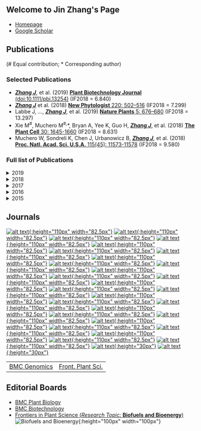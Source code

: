 ## Welcome to Jin Zhang's Page

+ [Homepage](https://www.ornl.gov/staff-profile/jin-zhang)
+ [Google Scholar](https://scholar.google.com/citations?hl=en&user=U-I2QKsAAAAJ&view_op=list_works&sortby=pubdate)

## Publications
(\# Equal contribution; \* Corresponding author)

### Selected Publications
+ ***<u>Zhang J</u>***, et al. (2019) [**Plant Biotechnology Journal** (doi:10.1111/pbi.13254)](https://onlinelibrary.wiley.com/doi/full/10.1111/pbi.13254) (IF2018 = 6.840) 
+ ***<u>Zhang J</u>*** et al.  (2018) [**New Phytologist** 220: 502–516](https://nph.onlinelibrary.wiley.com/doi/full/10.1111/nph.15297) (IF2018 = 7.299)
+ Labbe J, ..., ***<u>Zhang J</u>***, et al. (2019) [**Nature Plants** 5: 676–680](https://www.nature.com/articles/s41477-019-0469-x) (IF2018 = 13.297) 
+ Xie M<sup>#</sup>, Muchero M<sup>#,</sup>\*, Bryan A, Yee K, Guo H, ***<u>Zhang J</u>***, et al. (2018) [**The Plant Cell** 30: 1645-1660](http://www.plantcell.org/content/30/7/1645) (IF2018 = 8.631)
+ Muchero W, Sondreli K, Chen J, Urbanowicz B, ***<u>Zhang J</u>***, et al. (2018) [**Proc. Natl. Acad. Sci. U.S.A.** 115(45): 11573-11578](https://www.pnas.org/content/115/45/11573) (IF2018 = 9.580)

### Full list of Publications
<details>
  <summary> 2019 </summary>

<ul>
<li><strong><u><i>Zhang J</i></u></strong>, et al. (2019) Overexpression of a *Prefoldin β* subunit gene reduces biomass recalcitrance in the bioenergy crop <i>Populus</i>. <a href="https://onlinelibrary.wiley.com/doi/full/10.1111/pbi.13254"><b>Plant Biotechnology Journal</b> (doi:10.1111/pbi.13254)</a> (IF2018 = 6.840)</li>
<li>Labbe J, ..., <strong><u><i>Zhang J</i></u></strong>, et al. (2019) Mediation of plant-mycorrhizal interaction by a lectin receptor-like kinase. <a href="https://www.nature.com/articles/s41477-019-0469-x"><b>Nature Plants</b> 5: 676–680</a> (IF2018 = 13.297) </li>
<li><strong><u><i>Zhang J</i></u></strong>, et al. (2019) Molecular response of poplar to single and combined ozone and drought. <a href="https://www.sciencedirect.com/science/article/pii/S0048969718345510"><b>Science of the Total Environment</b> 655: 1364-1375</a>. (IF2018 = 5.589) </li>
<li><strong><u><i>Zhang J</i></u></strong>, et al. (2019) Overexpression of a serine hydroxymethyltransferase increases biomass production and reduces recalcitrance in the bioenergy crop <i>Populus</i>. <a href="https://pubs.rsc.org/en/content/articlelanding/2019/se/c8se00471d#!divAbstract"><b>Sustainable Energy & Fuels</b> 3(1): 195-207</a> (IF2018 = 4.912) </li>
<li><strong><u><i>Zhang J</i></u></strong>, et al. (2019) Agronomic performance in field of 27 *Populus* clones following two 3-year coppice rotations. <b>Global Change Biology Bioenergy</b> (in revision) (IF2018 = 4.849) </li>
<li>Jia H<sup>#</sup>, <strong><u><i>Zhang J</i></u></strong><sup>#,</sup>*, Li J<sup>#</sup>, et al. (2019) Genome-wide transcriptomic analysis of a desert willow, *Salix psammophila*, reveals the function of hub genes <i>SpMDP1</i> and <i>SpWRKY33</i> in drought tolerance. <a href="https://bmcplantbiol.biomedcentral.com/articles/10.1186/s12870-019-1900-1"><b>BMC Plant Biology</b> 19: 356</a> (Co-first author, Corresponding author) (IF2018 = 3.670) </li>
<li>Liu B, Hu J, <strong><u><i>Zhang J</i></u></strong>* (2019) Evolutionary divergence of duplicated <i>Hsf</i> genes in <i>Populus</i>. <a href="https://www.mdpi.com/2073-4409/8/5/438"><b>Cells</b> 8(5), 438</a> (Corresponding author) (IF2018 = 5.656) </li>
<li>Li W, Wan X, Yu J, Wang K, <strong><u><i>Zhang J</i></u></strong>* (2019) Genome-wide identification, classification and expression analysis of the <i>Hsf</i> gene family in Carnation (<i>Dianthus caryophyllus</i>) <b>International Journal of Molecular Sciences</b> (In Press) (IF2018 = 4.183) </li>
<li>Jia H<sup>#</sup>, Li J<sup>#</sup>, <strong><u><i>Zhang J</i></u></strong>, et al. (2019) The *Salix psammophila SpRLCK1* involved in drought and salt tolerance. <a href="https://www.sciencedirect.com/science/article/abs/pii/S0981942819303948"><b>Plant Physiology and Biochemistry</b> (doi:10.1016/j.plaphy.2019.09.042)</a> (IF2018 = 3.404) </li>
<li>Xie M, <strong><u><i>Zhang J</i></u></strong>, et al. (2019) Heterologous expression of <i>Populus PtrEPSP-TF</i> in rice triggers transcriptional reprogramming of lignin and secondary cell wall biosynthesis. <b>Plant Direct**]</b> (In Press) </li>
<li>Chang E, <strong><u><i>Zhang J</i></u></strong>, et al. (2019) <i>De novo</i> characterization of the <i>Platycladus orientalis</i> transcriptome and analysis of photosynthesis-related genes during aging. <a href="https://www.mdpi.com/1999-4907/10/5/393"><b>Forests</b> 10(5): 393</a> (IF2018 = 2.116) </li>

</ul>
</details>
 
<details>
  <summary> 2018 </summary>

<ul>
<li><strong><u><i>Zhang J</i></u></strong> et al.  (2018) Genome-wide association studies and expression-based quantitative trait loci analyses reveal roles of HCT2 in caffeoylquinic acid biosynthesis and its regulation by defense-responsive transcription factors in <i>Populus</i>. <a href="https://nph.onlinelibrary.wiley.com/doi/full/10.1111/nph.15297"><b>New Phytologist</b> 220: 502–516</a> (IF2018 = 7.299)</li>
<li>Xie M<sup>#</sup>, Muchero M<sup>#,</sup>*, Bryan A, Yee K, Guo H, <strong><u><i>Zhang J</i></u></strong>, et al. (2018) A 5-enolpyruvylshikimate 3-phosphate synthase functions as a transcriptional repressor in <i>Populus</i>. <a href="http://www.plantcell.org/content/30/7/1645"><b>The Plant Cell</b> 30: 1645-1660</a> (IF2018 = 8.631)</li>
<li>Muchero W, Sondreli K, Chen J, Urbanowicz B, ***<u>Zhang J</u>***, et al. (2018) Association mapping, transcriptomics, and transient expression identify candidate genes mediating plant-pathogen interactions in a tree. <a href="https://www.pnas.org/content/115/45/11573"><b>Proc. Natl. Acad. Sci. U.S.A.</b> 115(45): 11573-11578</a> (IF2018 = 9.580)</li>
<li><strong><u><i>Zhang J</i></u></strong>, et al. (2018) Recent advances in the transcriptional regulation of the secondary cell wall biosynthesis pathway in woody plants. <a href="https://www.frontiersin.org/articles/10.3389/fpls.2018.01535/full"><b>Frontiers in Plant Science</b> 9: 1535</a> (IF2018 = 4.106)</li>
<li><strong><u><i>Zhang J</i></u></strong><sup>#</sup>, Li Y<sup>#</sup>, et al. (2018). Characterization of the <i>Populus Rab</i> family genes and the function of *PtRabE1b* in salt tolerance. <a href="https://bmcplantbiol.biomedcentral.com/articles/10.1186/s12870-018-1342-1"><b>BMC Plant Biology</b> 18(1): 124</a> (IF2018 = 3.670)</li>
<li><strong><u><i>Zhang J</i></u></strong><sup>#</sup>, Chen J<sup>#</sup>, Wang L<sup>#</sup>, et al. (2018) AtBET5 is essential for exine pattern formation and apical meristem organization in <i>Arabidopsis</i>. <a href="https://www.sciencedirect.com/science/article/pii/S0168945218303728"><b>Plant Science</b> 274: 231-241</a> (IF2018 = 3.785)</li>
<li><strong><u><i>Zhang J</i></u></strong><sup>#</sup>, Zhan T<sup>#</sup>, et al. (2018) Whole-genome resequencing reveals molecular mechanisms of biomass changes in 11-year-old <i>Bt</i> transgenic poplar. <a href="https://link.springer.com/article/10.1007/s00468-018-1737-5"><b>Trees – Structure and Function</b> 32: 1609-1620</a> (IF2018 = 1.799)</li>
<li>Bryan A<sup>#</sup>, <strong><u><i>Zhang J</i></u></strong><sup>#</sup>, et al. (2018). A variable polyglutamine repeat affects subcellular localization and regulatory activity of a <i>Populus</i> ANGUSTIFOLIA. <a href="http://www.g3journal.org/cgi/pmidlookup?view=long&pmid=29884614"><b>G3-Genes Genomes Genetics</b> 8: 2631-2641</a> (Co-first author) (IF2018 = 2.630)</li>
<li>Liu B<sup>#</sup>, <strong><u><i>Zhang J</i></u></strong><sup>#</sup>, et al. (2018) <i>PtWOX11</i> acts as master regulator conducting the expression of key transcription factors to induce <i>de novo</i> shoot organogenesis in poplar. <a href="https://link.springer.com/article/10.1007%2Fs11103-018-0786-x"><b>Plant Molecular Biology</b> 98: 389-406</a> (Co-first author) (IF2018 = 3.928)</li>
<li>Li J<sup>#</sup>, <strong><u><i>Zhang J</i></u></strong><sup>#</sup>, Jia H<sup>#</sup>, et al. (2018). The <i>WUSCHEL-related homeobox 5a</i> (<i>PtoWOX5a</i>) is involved in adventitious root development in poplar. <a href="https://academic.oup.com/treephys/article-lookup/doi/10.1093/treephys/tpx118"><b>Tree Physiology</b> 38(1): 139-153</a>
 (Co-first author) (IF2018 = 3.477)</li>
<li>Li J<sup>#</sup>, <strong><u><i>Zhang J</i></u></strong><sup>#</sup>, et al. (2018) Genome-wide characterization of the <i>sHsp</i> gene family in <i>Salix suchowensis</i> reveals its functions under different abiotic stresses. <a href="https://www.mdpi.com/1422-0067/19/10/3246"><b>International Journal of Molecular Sciences</b> 19(10): 3246</a> (Co-first author) (IF2018 = 4.183)</li>
<li>Xie M, <strong><u><i>Zhang J</i></u></strong>, et al. (2018) Regulation of lignin biosynthesis and its role in growth-defense tradeoffs. <a href="https://www.frontiersin.org/articles/10.3389/fpls.2018.01427/full"><b>Frontiers in Plant Science</b> 9: 1427</a> (IF2018 = 4.106)</li>
<li>Li J<sup>#</sup>, Jia H<sup>#</sup>, <strong><u><i>Zhang J</i></u></strong>, et al. (2018) Genome-wide characterization of <i>protein phosphatase 2C</i> genes in *Populus euphratica* and their expression profiling under multiple abiotic stresses. <a href="https://link.springer.com/article/10.1007/s11295-018-1291-8"><b>Tree Genetics & Genomes</b> 14: 80</a> (IF2018 = 1.862)</li>
<li>Chang E, Deng N, <strong><u><i>Zhang J</i></u></strong>, et al. (2018). Proteome-level analysis of metabolism-and stress-related proteins during seed dormancy and germination in <i>Gnetum parvifolium</i>. <a href="https://pubs.acs.org/doi/10.1021/acs.jafc.7b05001"><b>Journal of Agricultural and Food Chemistry</b> 66(11): 3019-3029</a> (IF2018 = 3.571)</li>
<li>Wang L<sup>#</sup>, Zhang X<sup>#</sup>, <strong><u><i>Zhang J</i></u></strong>, et al. (2018). Proteomic analysis and identification of possible allergenic proteins in mature pollen of <i>Populus tomentosa</i>. <a href="https://www.mdpi.com/1422-0067/19/1/250"><b>International Journal of Molecular Sciences</b> 19(1): E250</a> (IF2018 = 4.183)</li>
<li>Tuskan G, ..., <strong><u><i>Zhang J</i></u></strong>, et al. (2018) Defining the genetic components of callus formation: A GWAS approach. <a href="https://journals.plos.org/plosone/article?id=10.1371/journal.pone.0202519"><b>PLoS One</b> 13(8): e0202519</a> (IF2018 = 2.776)</li>
<li>Li J, Jia H, <strong><u><i>Zhang J</i></u></strong>, et al. (2018) Effect of overexpression of <i>Populus tomentosa WUSCHEL-related homeobox 4</i> (<i>PtoWOX4a</i>) on the secondary growth of poplar. <a href="http://www.linyekexue.net/EN/10.11707/j.1001-7488.20180206"><b>Scientia Silvae Sinicae</b> 54(2): 52-59</a> (in Chinese) 

</ul>
</details>

<details>
  <summary> 2017 </summary>

<ul>
<li>Chen J<sup>#</sup>, <strong><u><i>Zhang J</i></u></strong><sup>#</sup>, et al. (2017). Integrated regulatory network reveals the early salt tolerance mechanism of <i>Populus euphratica</i>. <a href="https://www.nature.com/articles/s41598-017-05240-0"><b>Scientific Reports</b> 7(1): 6769</a>
 (Co-first author) (IF2017 = 4.122)</li>
<li>Hu J<sup>#</sup>, <strong><u><i>Zhang J</i></u></strong><sup>#</sup>, et al. (2017). An empirical assessment of transgene flow from a <i>Bt</i> transgenic poplar plantation. <a href="https://journals.plos.org/plosone/article?id=10.1371/journal.pone.0170201"><b>PLoS One</b> 12(1): e0170201</a> (Co-first author) (IF2017 = 2.766)</li>
<li>Tian F, Chang E, Li Y, Sun P, Hu J, <strong><u><i>Zhang J</i></u></strong>* (2017). Expression and integrated network analyses revealed functional divergence of NHX-type Na<sup>+</sup>/H<sup>+</sup> exchanger genes in poplar. <a href="https://www.nature.com/articles/s41598-017-02894-8"><b>Scientific Reports</b> 7(1): 2607</a> (Corresponding author) (IF2017 = 4.122)</li>
<li>Yao X, <strong><u><i>Zhang J</i></u></strong>, et al. (2017). <i>Platycladus orientalis</i> PoKub3 is involved in abiotic stress responses in transgenic <i>Arabidopsis</i>. <a href="https://link.springer.com/article/10.1007/s12374-016-0557-7"><b>Journal of Plant Biology</b> 60(4): 322-334</a> (IF2017 = 1.459)</li>
<li>Chang E, <strong><u><i>Zhang J</i></u></strong>, et al. (2017). Transcriptome differences between 20- and 3,000-year-old <i>Platycladus orientalis</i> reveal that ROS are involved in senescence regulation. <a href="https://www.sciencedirect.com/science/article/pii/S0717345817300404"><b>Electronic Journal of Biotechnology</b> 29: 68-77</a> (IF2017 = 1.881)</li>
<li>Macaya-Sanz D, ..., <strong><u><i>Zhang J</i></u></strong>, et al. (2017) Agronomic performance of <i>Populus deltoides</i> trees engineered for biofuel production. <a href="https://biotechnologyforbiofuels.biomedcentral.com/articles/10.1186/s13068-017-0934-6"><b>Biotechnology for Biofuels</b> 10(1): 253</a> (IF2017 = 5.497)</li>
<li>Li Y, <strong><u><i>Zhang J</i></u></strong>, et al. (2015) Expression and functional analysis of ROP gene family in <i>Populus</i>. <a href="https://search.proquest.com/openview/1bbb894b08082aee503166798df05bce/1?pq-origsite=gscholar&cbl=2049649"><b>Forest Research</b> 30(1): 1-9</a> (in Chinese)</li>
<li>Zhang X, ..., <strong><u><i>Zhang J</i></u></strong>, et al. (2017) Differences in pollen germination and allergenic proteins among different <i>Populus</i> germplasms. <a href="http://www.linyekexue.net/EN/abstract/abstract7543.shtml"><b>Scientia Silvae Sinicae</b> 53(2): 54-64</a>  (in Chinese)

</ul>
</details>

<details>
  <summary> 2016 </summary>

<ul>
<li><strong><u><i>Zhang J</i></u></strong><sup>#,</sup>*, Jia H<sup>#</sup>, et al. (2016). Molecular evolution and expression divergence of the <i>Populus euphratica Hsf</i> genes provide insight into the stress acclimation of desert poplar. <a href="https://www.nature.com/articles/srep30050"><b>Scientific Reports</b> 6: 30050</a> (Corresponding author) (IF2016 = 4.259)</li>
<li>Li J<sup>#</sup>, <strong><u><i>Zhang J</i></u></strong><sup>#,</sup>*, et al. (2016). The <i>Populus trichocarpa PtHSP17.8</i> involved in heat and salt stress tolerances. <a href="https://link.springer.com/article/10.1007%2Fs00299-016-1973-3"><b>Plant Cell Reports</b> 35(8): 1587-1599</a> (Co-first author, Corresponding author) (IF2016 = 2.869)</li>
<li>Zhang X<sup>#</sup>, <strong><u><i>Zhang J</i></u></strong><sup>#,</sup>*, et al. (2016). Comparative proteomic analysis of mature pollen in triploid and diploid <i>Populus deltoides</i>. <a href="https://www.mdpi.com/1422-0067/17/9/1475"><b>International Journal of Molecular Sciences</b> 17(9): 1475</a> (Co-first author, Corresponding author) (IF2016 = 3.226)</li>
<li>Jia H<sup>#</sup>, Li J<sup>#</sup>, <strong><u><i>Zhang J</i></u></strong>, et al. (2016). Genome-wide survey and expression analysis of the stress-associated protein gene family in desert poplar, <i>Populus euphratica</i>. [<a href="https://link.springer.com/article/10.1007/s11295-016-1033-8"><b>Tree Genetics & Genomes</b> 12(4): 78</a> (IF2016 = 1.624)</li>
<li>Li J<sup>#</sup>, Jia H<sup>#</sup>, Han X, <strong><u><i>Zhang J</i></u></strong>, et al. (2016). Selection of reliable reference genes for gene expression analysis under abiotic stresses in the desert biomass willow, <i>Salix psammophila</i>. <a href="https://www.frontiersin.org/articles/10.3389/fpls.2016.01505/full"><b>Frontiers in Plant Science</b> 7: 1505</a> (IF2016 = 4.291)</li>
<li>Jia H, ..., <strong><u><i>Zhang J</i></u></strong>, et al. (2016). *De novo* transcriptome assembly, development of EST-SSR markers and population genetic analyses for the desert biomass willow, <i>Salix psammophila</i>. <a href="https://www.nature.com/articles/srep39591"><b>Scientific Reports</b> 6: 39591</a>
 (IF2016 = 4.259)

</ul>
</details>

<details>
  <summary> 2015 </summary>

<ul>
<li><strong><u><i>Zhang J</i></u></strong>, et al. (2015). <i>Hsf</i> and <i>Hsp</i> gene families in <i>Populus</i>: genome-wide identification, organization and correlated expression during development and in stress responses. <a href="https://bmcgenomics.biomedcentral.com/articles/10.1186/s12864-015-1398-3"><b>BMC Genomics</b> 16(1): 181</a> (IF2015 = 3.867)</li>
<li><strong><u><i>Zhang J</i></u></strong><sup>#</sup>, Li Y<sup>#</sup>, et al. (2015). The heat shock factor gene family in <i>Salix suchowensis</i>: a genome-wide survey and expression profiling during development and abiotic stresses. <a href="https://www.frontiersin.org/articles/10.3389/fpls.2015.00748/full"><b>Frontiers in Plant Science</b> 6: 748</a> (IF2015 = 4.495)</li>
<li><strong><u><i>Zhang J</i></u></strong><sup>#</sup>, Wu L<sup>#</sup>, et al. (2015). Proteomic analysis and candidate allergenic proteins in <i>Populus deltoides</i> CL. ‘2KEN8’ mature pollen. <a href="https://www.frontiersin.org/articles/10.3389/fpls.2015.00548/full"><b>Frontiers in Plant Science</b> 6: 548</a> (IF2015 = 4.495)</li>
<li>Zhao T<sup>#</sup>, <strong><u><i>Zhang J</i></u></strong><sup>#</sup>, et al. (2015). Expression and functional analysis of WRKY transcription factors in Chinese wild hazel, <i>Corylus heterophylla</i> Fisch. <a href="https://journals.plos.org/plosone/article?id=10.1371/journal.pone.0135315"><b>PLoS One</b> 10(8): e0135315</a>
 (Co-first author) (IF2015 = 3.057)</li>
<li>Tian F, ..., <strong><u><i>Zhang J</i></u></strong>*, Hu J* (2015). Aldehyde dehydrogenase gene superfamily in <i>Populus</i>: organization and expression divergence between paralogous gene pairs. <a href="https://journals.plos.org/plosone/article?id=10.1371/journal.pone.0124669"><b>PLoS One</b> 10(4): e0124669</a> (Corresponding author) (IF2015 = 3.057)</li>
<li>Tian F, ..., <strong><u><i>Zhang J</i></u></strong>*, Hu J* (2015). Genome-wide identification, classification, and expression analysis of 14-3-3 gene family in <i>Populus</i>. <a href="https://journals.plos.org/plosone/article?id=10.1371/journal.pone.0123225"><b>PLoS One</b> 10(4): e0123225</a> (Corresponding author) (IF2015 = 3.057)</li>
<li>Shu W, ..., <strong><u><i>Zhang J</i></u></strong>, et al. (2015). A <i>Populus TIR1</i> gene family survey reveals differential expression patterns and responses to 1-naphthaleneacetic acid and stress treatments. <a href="https://www.frontiersin.org/articles/10.3389/fpls.2015.00719/full"><b>Frontiers in Plant Science</b> 6: 126</a> (IF2015 = 4.495)</li>
<li>Li J, <strong><u><i>Zhang J</i></u></strong>, et al. (2015) The effects of <i>AtFBDL1</i> on apical meristematic growth of <i>Arabidopsis thaliana</i>. <a href="https://search.proquest.com/openview/30693504af2542aba2212f479956487e/1?pq-origsite=gscholar&cbl=2049649"><b>Forest Research</b> 28(1):1-7</a> (in Chinese)

</ul>
</details>





## Journals
[![alt text](https://media.springernature.com/w200/springer-static/cover-hires/journal/41586/569/7756 "Nature"){:height="110px" width="82.5px"}](https://www.nature.com)
[![alt text](https://science.sciencemag.org/content/sci/365/6452/F1.medium.gif "Science"){:height="110px" width="82.5px"}](https://www.sciencemag.org/)
[![alt text](https://els-jbs-prod-cdn.literatumonline.com/cms/attachment/atypon:cms:attachment:img:d146e6:rev:1562937545990-4532:pii:S0092867418X00142/cover.tif.jpg "Cell"){:height="110px" width="82.5px"}](https://www.cell.com)
[![alt text](https://www.pnas.org/sites/default/files/highwire/pnas/111/2.cover-source.jpg "PNAS"){:height="110px" width="82.5px"}](https://www.pnas.org)
[![alt text](https://news.unchealthcare.org/som-vital-signs/2012/feb2/genetics/image2 "Nature Genetics"){:height="110px" width="82.5px"}](https://www.nature.com/ng/)
[![alt text](https://media.springernature.com/w200/nature-static/assets/v1/image-assets/nbt-v35-n7.png "Nature Biotechnology"){:height="110px" width="82.5px"}](https://www.nature.com/nbt/)
[![alt text](https://media.springernature.com/w300/springer-static/cover-hires/journal/41477/5/9 "Nature Plants"){:height="110px" width="82.5px"}](https://www.nature.com/nplants/)
[![alt text](https://oup.silverchair-cdn.com/ImageLibrary/MBE/Covers/August%202013_web.jpg?versionId=186368 "Molecular Biology and Evolution"){:height="110px" width="82.5px"}](https://academic.oup.com/mbe)
[![alt text](http://www.plantcell.org/sites/default/files/styles/medium/public/highwire/plantcell/27/10.cover-source.jpg?itok=clxeNfos "Plant Cell"){:height="110px" width="82.5px"}](https://www.plantcell.org)
[![alt text](http://www.plantphysiol.org/sites/default/files/styles/medium/public/highwire/plantphysiol/180/4.cover-source.jpg?itok=Aa0PD-CE "Plant Physiology"){:height="110px" width="82.5px"}](https://www.plantphysiol.org)
[![alt text](https://d13i5xhouzkrd.cloudfront.net/assets/format-images/d49a2c3cebd8e6daab4c519c18d304ba/d49a2c3cebd8e6daab4c519c18d304ba-cover.jpg "New Phytologist"){:height="110px" width="82.5px"}](https://nph.onlinelibrary.wiley.com/journal/14698137)
[![alt text](https://wol-prod-cdn.literatumonline.com/cms/attachment/421b27b6-a514-4a97-8b75-6ca01681c7b6/pbi.v17.10.cover.gif "Plant Biotechnology Journal"){:height="110px" width="82.5px"}](https://onlinelibrary.wiley.com/journal/14677652)
[![alt text](https://wol-prod-cdn.literatumonline.com/cms/attachment/21b8dd1c-08f5-42e5-9f05-8814f3ea08ea/tpj.v100.1.cover.gif "The Plant Journal"){:height="110px" width="82.5px"}](https://onlinelibrary.wiley.com/journal/1365313x)
[![alt text](https://wol-prod-cdn.literatumonline.com/cms/attachment/eb67b5e7-119d-4c91-bed5-2f2472a2363e/pce.v42.9.cover.jpg "Plant, Cell & Environment"){:height="110px" width="82.5px"}](https://onlinelibrary.wiley.com/journal/13653040)
[![alt text](https://oup.silverchair-cdn.com/oup/backfile/Content_public/Journal/jxb/Issue/70/12/1/m_cover.png?Expires=1570209196&Signature=32u8VuGpEooAPnWHlXab7R8j-OIAeQ8pUWjcSNo3Bw1caOwBNu3Ulqw2tNzN~ULypC3L4sAbdgs68-0HYtdR4Lu-mJYvE-q5IbCMBz6-y5NRMdB6w~IpZGDiri-1iNXPDyEBDWuHl5DYLLCe7INNoi0~cgQVrMHxLNrgRIsZgqcSdzF5Sx~XfVPjcKfRmWx19bSAm5pEGrECwmLEDtecdZKyBZenEcSw72ibTytZ4D10~8gR55zW~Az5JagccLb0yKaopHXuasRZ83Zu5r3xlQ9EdAC8bp2pIhJsSlDdoDxekbq566MfSYwERwaR4za7lUGhWOcUg0L10lWOOj9LPA__&Key-Pair-Id=APKAIE5G5CRDK6RD3PGA "Journal of Experimental Botany"){:height="110px" width="82.5px"}](https://academic.oup.com/jxb)
[![alt text](https://oup.silverchair-cdn.com/oup/backfile/Content_public/Journal/pcp/Issue/60/9/2/m_pcellphys_60_9cover.png?Expires=1570208779&Signature=wD4QrrknLfUVsnjk5zpTmpqbWifLjjimQ9qKyBdpFgQLWl~h0XEBE8NPqPpsATj19dnfKjFsZbNhKC9vRwsiU-5REa8xZKijP0qchhn5NqzGWW9bjsvWo8P2x9eBJuup2mQT6VAKJHLyT1GQdHaOTE8YrvzGKufysX~mBcbdgVWaSXbftQkWHbgEE6Ce~rwNGYndKKFZCti8BdP3dw8BF4ZhrbBfXc91Sm1ze0~YWTQ3qWEBqB8HWQIjmQ3Z09qEoGtqzEzEAh9jMLspaWu9upcgtkDjz735PeOnABftfHLzjumuFw9sIIzJdUBN5MQMM2PsVX6Vx3KLQmwI0Y6ceQ__&Key-Pair-Id=APKAIE5G5CRDK6RD3PGA "Plant & Cell Physiology"){:height="110px" width="82.5px"}](https://academic.oup.com/pcp)
[![alt text](https://oup.silverchair-cdn.com/oup/backfile/Content_public/Journal/treephys/Issue/35/12/1/m_cover.gif?Expires=1570209635&Signature=fV6BzXqTOAHPFLEIcr4xqOibB-3W4sK4qD-uG8IadoMtCYUirfq3VgvD41YMd4qyzmagCmwO-cvyw89kzGvj3ReSauUJh~LrabfV6Ls7P0d0RKpCJeEld7xFL32X2vYOtZtuvzklZtZLN1kyqh6qp6x~5kJoQ08a8F4iQV3zUP1IUzSnez0rPynmSF0nicksgnD6dBQFbAjtScSssGgPj3nzUJs60hpakPsONIfoVe-CJt1JXwpWf~XyoHYYS8vHRgHZURygdpsJ3MNK4IDlx1~33Jcezz08pp4kkK6F9-b5U0wkaroa8PEuwDUvPoZkIRnayVivtksZ5KIm4oXlRQ__&Key-Pair-Id=APKAIE5G5CRDK6RD3PGA "Tree Physiology"){:height="110px" width="82.5px"}](https://academic.oup.com/treephys)
[![alt text](https://genome.cshlp.org/content/vol29/issue10/home_cover.gif "Genome Research"){:height="110px" width="82.5px"}](https://genome.cshlp.org)
[![alt text](https://static-content.springer.com/cover/journal/13059/20/1.jpg "Genome Biology"){:height="110px" width="82.5px"}](https://genomebiology.biomedcentral.com/)
[![alt text](https://static-content.springer.com/cover/journal/13068/12/1.jpg "Biotechnology for Biofuels"){:height="110px" width="82.5px"}](https://biotechnologyforbiofuels.biomedcentral.com/)
[![alt text](https://oup.silverchair-cdn.com/oup/backfile/Content_public/Journal/nar/Issue/47/15/4/m_cover.gif?Expires=1570216292&Signature=fzVlIvsliekqluKhwKBAmY04FdvWUeC5z9QBnpBAXMad35SY0LtmHzmnd5qVEVRT8Slqh~CRxn5ffbHcpo6IoGpVA06vmdcC1Cj~OOGefYfaSuBL1IntbzVXoR9dwky6cP9UD7QLNHFJUUFdUJqm-lRlqSeNOvAsQyUawQaH7H~asGzvMwaaVSFkHEGY7kiSi9tFQzqjH5s7EzXUdKqbeMUsfSG9J6YIjcjxFS5TZJbs80oeFo1zrZWVTwlQVu~AyyJb1gv8owsCK4CzVLOCulHlXIkaBt5FQ1evvCiHbicpf6UbMRj0GesW0WcnU1Iw7nDy1GxadKJ2USHriGBauw__&Key-Pair-Id=APKAIE5G5CRDK6RD3PGA "Nucleic Acids Research"){:height="110px" width="82.5px"}](https://academic.oup.com/nar)
[![alt text](https://oup.silverchair-cdn.com/oup/backfile/Content_public/Journal/bioinformatics/Issue/35/19/1/m_bioinfo_35_19cover.png?Expires=1570216234&Signature=gM~Q9B4J1HceNhgx1W~OVDsTxArlef~rJaD28Zx2H7wLP~Q16GvWlBMZTJXCvObnyko5Z22zFLF4H0wf2mB-YYBEGF7i8AVdnkZWX9B8O725QIP0xf7MltTf5iaQqHugsxeuEmnh5aQxkkLn-KUcGO-vF3jGTg260NQwrFlRaltNAb0TLH0VuojRIcMGyiGJNS7-Inje13YgIretD8uBWo0HLhus~rYs3jl4PSHIf1vAxToaUPBl3yN5~pf-Y2JFD2qoCafGEI~IWGwobbddJMjhPr4uqzb8R8ZKKRKk~0Sm5CXk4Q~2GVIT3ESY7IYTCv8dUdYsM~Jc-4nTltOd~Q__&Key-Pair-Id=APKAIE5G5CRDK6RD3PGA "Bioinformatics"){:height="110px" width="82.5px"}](https://academic.oup.com/bioinformatics?searchresult=1)
[![alt text](https://oup.silverchair-cdn.com/oup/backfile/Content_public/Journal/bib/Issue/20/3/6/m_cover.png?Expires=1570216417&Signature=WnCAQu2ogO5ob9mEKJNAlwcbaZABTbi4rT9wCAFw4S1b9NAH9OlXnd8tKuCZL9oSHppCfTAkXEOhKhlUxAr1TqKsL~rTp-bPmelgznz0GJ97joh5ebbwGUjgBe3m3bxkh4b77dOFWeQgqQRWwCd1QvSuip7OLi~fFSb6aobu5ejwKoLTzOhKOumIYXOZrUT2AChw43D2RRLrG84ZUB8kV3e6OHArm60qiPS01GKhuRQmPSOll3ImaXPV5lnWH6f1tn~l4ryum-44MXkZ~~FvbpzRMDkYlkdlvW1Rzidmvgp9nm9wTiGB7tNuplh0SailmOVwdoCjYUlFC5x1qxS94w__&Key-Pair-Id=APKAIE5G5CRDK6RD3PGA "Briefings in Bioinformatics"){:height="110px" width="82.5px"}](https://academic.oup.com/bib?searchresult=1)
[![alt text](https://oup.silverchair-cdn.com/oup/backfile/Content_public/Journal/nargab/Issue/2/1/3/m_cover.gif?Expires=1570216422&Signature=uiYg~GM46-U8j~Ltj~USAiLPvNQeV56CGJzPpA5P96QiaQsEgqd8fTBSn8yR0p8bxf5vIRTul70fqKGZB9NRcCqMsPPfME2vGsz1y53XpXtOIpesEphyQzEm9onPqD0pdVXpXeCDsLFEcGT80ky529qipydrCyCVii6dEBAHNQdFtAqDPeWEEDSmer9PP~b7BXcuQAtAzK33h~M3-YbONYtlOzBdvU46I0BgcXAEtDeABxYNSYBkzrSX7ldEQKk2PkQ75jP-HLl7o~ohSNDOcrvoBTsm-aVDmZ-8tQvS2VtG~3LfaCJC9zeJGPzL5m6JH1AIcee1GX8N3WeHt7fiIA__&Key-Pair-Id=APKAIE5G5CRDK6RD3PGA "NAR Genomics and Bioinformatics"){:height="110px" width="82.5px"}](https://academic.oup.com/nargab?searchresult=1)
[![alt text](https://oup.silverchair-cdn.com/oup/backfile/Content_public/Journal/aob/Issue/124/2/1/m_cover.png?Expires=1570216079&Signature=YSNG~FNasvPDsKWzIAFG1Fd0H6xfPuLyk-RT2e9c4BXRXaLrcInAAzTsXNstcvSn-6ttO3MHiLPq3yF0YSgCulnGQo9wNOvAhQWU3ueFrN677M0ry~7ymG~5NfC-fHgRoAmtBDwSvE6VK194ztPRKRcIg9-Sk7~mdonUA~lJN7yYdPnK3IBW31hqwH4via8AKz5WNdMgY4yP0~XyPMx8u0k4vQmK~89rsjU10tz7JrUu4c8jX8F8Jl4DkG-e9TqKULpn7ef5EZOHW7XFhfjjHf2Sx3mxJL5BLtgV2~R94pnYtRdZXoQ2WADZRonpMhukb0~C6WasyrIC4p7E9U~f6Q__&Key-Pair-Id=APKAIE5G5CRDK6RD3PGA "Annals of Botany"){:height="110px" width="82.5px"}](https://academic.oup.com/aob?searchresult=1)
[![alt text](https://oup.silverchair-cdn.com/oup/backfile/Content_public/Journal/aobpla/Issue/11/5/2/m_cover.png?Expires=1570216392&Signature=HV-0z72qtQpAqwIqldW0lIjZtjala994SYd6ci1olygA9JWC4Gn8gteN7ggxyT~kUpUreSGbsodNJVUR-iBKGTL97ilJ31yh-zz7yLjGWRJnnL76~beE~zSDmiPZEAH3hFuDZAovds2hfEQOUxV76t7osOMhO1Qg4oiIgO30JEmhtLzSQ36YKni7QMQeEtnfHZOusSf5H14ypP4aQLkiLmlUY36nhVyAoSZXhD2tLtZfpHcFKcifrhvFwouQ65DW3hm-NrLwO7bqrnSPUTvmnqsSsXLMYzKDWBknRvSHCc7s-ayClYtgbv5IeC9xaIL5Dp2ac9qlXoCPqEv6woUJjw__&Key-Pair-Id=APKAIE5G5CRDK6RD3PGA "AoB PLANTS"){:height="110px" width="82.5px"}](https://academic.oup.com/aobpla?searchresult=1)
[![alt text](https://pbs.twimg.com/media/ECsq2AgXYAESxSk.jpg "Trends in Plant Science"){:height="110px" width="82.5px"}](https://www.cell.com/trends/plant-science/home)
[![alt text](https://ars.els-cdn.com/content/image/X13695266.jpg "Trends in Plant Science"){:height="110px" width="82.5px"}](https://www.sciencedirect.com/journal/current-opinion-in-plant-biology)
[![alt text](https://media.springernature.com/full/nature-cms/uploads/product/ncomms/header-aa6f7c33d1ba82f8cce520a556a024c0.svg "Nature Communications"){:height="30px"}](https://www.nature.com/ncomms)
[![alt text](https://media.springernature.com/full/nature-cms/uploads/product/commsbio/header-4825c736f2454a5e95e350335a4dbf72.svg "Communications Biology"){:height="30px"}](https://www.nature.com/commsbio/)


<table>
  <tr>
    <td><a href="https://bmcgenomics.biomedcentral.com/">BMC Genomics</a></td>
    <td><a href="https://www.frontiersin.org/journals/plant-science/">Front. Plant Sci.</a></td>
   </tr>    
</table>

## Editorial Boards
+ [BMC Plant Biology](https://bmcplantbiol.biomedcentral.com)
+ [BMC Biotechnology](https://bmcbiotechnol.biomedcentral.com)
+ [Frontiers in Plant Science (*Research Topic:* **Biofuels and Bioenergy**)](https://www.frontiersin.org/research-topics/10844/biofuels-and-bioenergy)
![Biofuels and Bioenergy](https://www.frontiersin.org/image/researchtopic/10844 "Biofuels and Bioenergy"){:height="100px" width="100px"}




